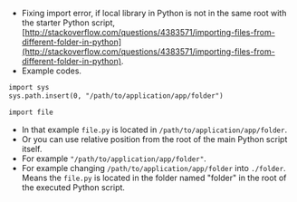 * Fixing import error, if local library in Python is not in the same root with the starter Python script, [http://stackoverflow.com/questions/4383571/importing-files-from-different-folder-in-python](http://stackoverflow.com/questions/4383571/importing-files-from-different-folder-in-python).
* Example codes.

```markdown
import sys
sys.path.insert(0, "/path/to/application/app/folder")

import file
```

* In that example `file.py` is located in `/path/to/application/app/folder`.
* Or you can use relative position from the root of the main Python script itself.
* For example `"/path/to/application/app/folder"`.
* For example changing `/path/to/application/app/folder` into `./folder`. Means the `file.py` is located in the folder named "folder" in the root of the executed Python script.